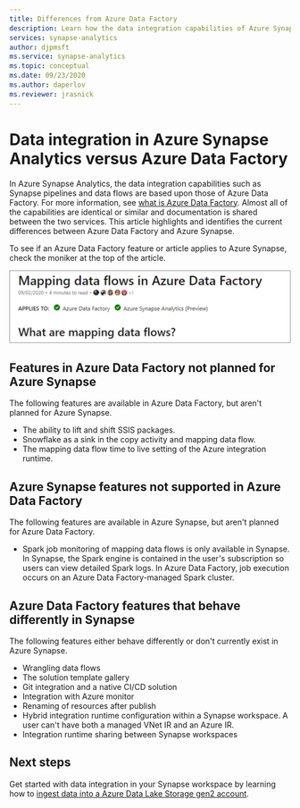 ```yaml
---
title: Differences from Azure Data Factory
description: Learn how the data integration capabilities of Azure Synapse Analytics differ from those of Azure Data Factory
services: synapse-analytics 
author: djpmsft
ms.service: synapse-analytics 
ms.topic: conceptual
ms.date: 09/23/2020
ms.author: daperlov
ms.reviewer: jrasnick
---
```


# Data integration in Azure Synapse Analytics versus Azure Data Factory

In Azure Synapse Analytics, the data integration capabilities such as Synapse pipelines and data flows are based upon those of Azure Data Factory. For more information, see [what is Azure Data Factory](../../data-factory/introduction.md). Almost all of the capabilities are identical or similar and documentation is shared between the two services. This article highlights and identifies the current differences between Azure Data Factory and Azure Synapse.

To see if an Azure Data Factory feature or article applies to Azure Synapse, check the moniker at the top of the article.

![Applies to moniker](../media/concepts-data-factory-differences/applies-to-moniker.png "Applies to moniker")

## Features in Azure Data Factory not planned for Azure Synapse

The following features are available in Azure Data Factory, but aren't planned for Azure Synapse.

* The ability to lift and shift SSIS packages.
* Snowflake as a sink in the copy activity and mapping data flow.
* The mapping data flow time to live setting of the Azure integration runtime.

## Azure Synapse features not supported in Azure Data Factory

The following features are available in Azure Synapse, but aren't planned for Azure Data Factory.

* Spark job monitoring of mapping data flows is only available in Synapse. In Synapse, the Spark engine is contained in the user's subscription so users can view detailed Spark logs. In Azure Data Factory, job execution occurs on an Azure Data Factory-managed Spark cluster. 

## Azure Data Factory features that behave differently in Synapse

The following features either behave differently or don't currently exist in Azure Synapse. 

* Wrangling data flows
* The solution template gallery
* Git integration and a native CI/CD solution
* Integration with Azure monitor
* Renaming of resources after publish
* Hybrid integration runtime configuration within a Synapse workspace. A user can't have both a managed VNet IR and an Azure IR.
* Integration runtime sharing between Synapse workspaces

## Next steps

Get started with data integration in your Synapse workspace by learning how to [ingest data into a Azure Data Lake Storage gen2 account](data-integration-data-lake.md).
